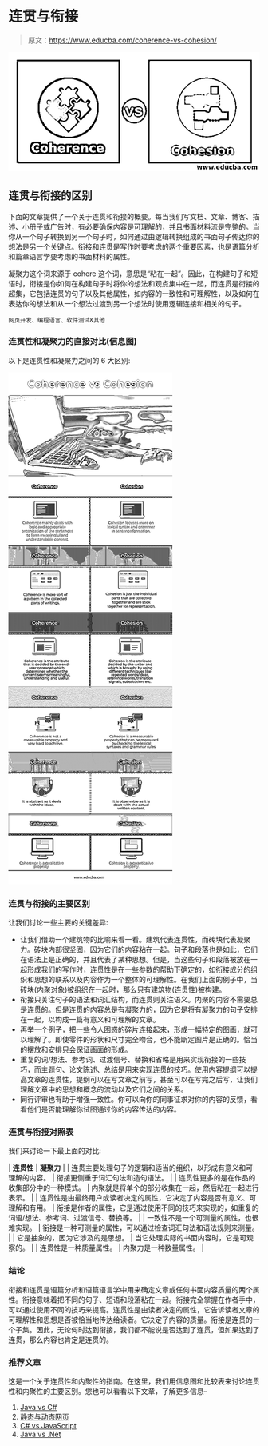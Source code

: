 # 连贯与衔接

> 原文：<https://www.educba.com/coherence-vs-cohesion/>

![Coherence vs Cohesion](img/36e47cb558c3d44917976273e65921f0.png)



## 连贯与衔接的区别

下面的文章提供了一个关于连贯和衔接的概要。每当我们写文档、文章、博客、描述、小册子或广告时，有必要确保内容是可理解的，并且书面材料流是完整的。当你从一个句子转换到另一个句子时，如何通过由逻辑转换组成的书面句子传达你的想法是另一个关键点。衔接和连贯是写作时要考虑的两个重要因素，也是语篇分析和篇章语言学要考虑的书面材料的属性。

凝聚力这个词来源于 cohere 这个词，意思是“粘在一起”。因此，在构建句子和短语时，衔接是你如何在构建句子时将你的想法和观点集中在一起，而连贯是衔接的超集，它包括连贯的句子以及其他属性，如内容的一致性和可理解性，以及如何在表达你的想法和从一个想法过渡到另一个想法时使用逻辑连接和相关的句子。

<small>网页开发、编程语言、软件测试&其他</small>

### 连贯性和凝聚力的直接对比(信息图)

以下是连贯性和凝聚力之间的 6 大区别:

![Coherence vs Cohesion info](img/8eae44a8aedff0fac33fc83b250748b9.png)



### 连贯与衔接的主要区别

让我们讨论一些主要的关键差异:

*   让我们借助一个建筑物的比喻来看一看。建筑代表连贯性，而砖块代表凝聚力。砖块内部很坚固，因为它们的内容粘在一起。句子和段落也是如此，它们在语法上是正确的，并且代表了某种思想。但是，当这些句子和段落被放在一起形成我们的写作时，连贯性是在一些参数的帮助下确定的，如衔接成分的组织和思想的联系以及内容作为一个整体的可理解性。在我们上面的例子中，当砖块(内聚对象)被组织在一起时，那么只有建筑物(连贯性)被构建。
*   衔接只关注句子的语法和词汇结构，而连贯则关注语义。内聚的内容不需要总是连贯的。但是连贯的内容总是有凝聚力的，因为它是将有凝聚力的句子安排在一起，以构成一篇有意义和可理解的文章。
*   再举一个例子，把一些令人困惑的碎片连接起来，形成一幅特定的图画，就可以理解了。即使零件的形状和尺寸完全吻合，也不能断定图片是正确的。恰当的摆放和安排只会保证画面的形成。
*   重复的词/想法、参考词、过渡信号、替换和省略是用来实现衔接的一些技巧，而主题句、论文陈述、总结是用来实现连贯的技巧。使用内容提纲可以提高文章的连贯性，提纲可以在写文章之前写，甚至可以在写完之后写，让我们理解文章中的思想和概念的流动以及它们之间的关系。
*   同行评审也有助于增强一致性。你可以向你的同事征求对你的内容的反馈，看看他们是否能理解你试图通过你的内容传达的内容。

### 连贯与衔接对照表

我们来讨论一下最上面的对比:

| **连贯性** | **凝聚力** |
| 连贯主要处理句子的逻辑和适当的组织，以形成有意义和可理解的内容。 | 衔接更侧重于词汇句法和造句语法。 |
| 连贯性更多的是在作品的收集部分中的一种模式。 | 内聚就是将单个的部分收集在一起，然后粘在一起进行表示。 |
| 连贯性是由最终用户或读者决定的属性，它决定了内容是否有意义、可理解和有用。 | 衔接是作者的属性，它是通过使用不同的技巧来实现的，如重复的词语/想法、参考词、过渡信号、替换等。 |
| 一致性不是一个可测量的属性，也很难实现。 | 衔接是一种可测量的属性，可以通过检查词汇句法和语法规则来测量。 |
| 它是抽象的，因为它涉及的是思想。 | 当它处理实际的书面内容时，它是可观察的。 |
| 连贯性是一种质量属性。 | 内聚力是一种数量属性。 |

### 结论

衔接和连贯是语篇分析和语篇语言学中用来确定文章或任何书面内容质量的两个属性。衔接意味着把不同的句子、短语和段落粘在一起。衔接完全掌握在作者手中，可以通过使用不同的技巧来提高。连贯性是由读者决定的属性，它告诉读者文章的可理解性和思想是否被恰当地传达给读者。它决定了内容的质量。衔接是连贯的一个子集。因此，无论何时达到衔接，我们都不能说是否达到了连贯，但如果达到了连贯，那么内容也肯定是连贯的。

### 推荐文章

这是一个关于连贯性和内聚性的指南。在这里，我们用信息图和比较表来讨论连贯性和内聚性的主要区别。您也可以看看以下文章，了解更多信息–

1.  [Java vs C#](https://www.educba.com/java-vs-c-sharp/)
2.  [静态与动态网页](https://www.educba.com/static-vs-dynamic-web-page/)
3.  [C# vs JavaScript](https://www.educba.com/c-sharp-vs-javascript/)
4.  [Java vs .Net](https://www.educba.com/java-vs-dot-net/)






